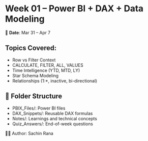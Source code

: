 # Week 01 – Power BI + DAX + Data Modeling

📅 **Date**: Mar 31 – Apr 7

## Topics Covered:
- Row vs Filter Context
- CALCULATE, FILTER, ALL, VALUES
- Time Intelligence (YTD, MTD, LY)
- Star Schema Modeling
- Relationships (1:*, inactive, bi-directional)

## 📁 Folder Structure
- PBIX_Files/: Power BI files
- DAX_Snippets/: Reusable DAX formulas
- Notes/: Learnings and technical concepts
- Quiz_Answers/: End-of-week questions

👨‍💻 Author: Sachin Rana  